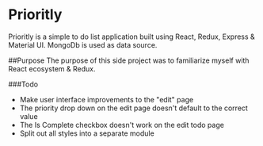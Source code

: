 # Prioritly

Prioritly is a simple to do list application built using React, Redux, Express & Material UI. 
MongoDb is used as data source. 

##Purpose
The purpose of this side project was to familiarize myself with React ecosystem & Redux. 

###Todo
* Make user interface improvements to the "edit" page
* The priority drop down on the edit page doesn't default to the correct value
* The Is Complete checkbox doesn't work on the edit todo page
* Split out all styles into a separate module
